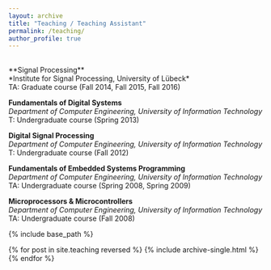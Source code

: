 ```yaml
---
layout: archive
title: "Teaching / Teaching Assistant"
permalink: /teaching/
author_profile: true
---
```


<br/>
**Signal Processing**<br/>*Institute for Signal Processing, University of Lübeck*<br/>TA: Graduate course (Fall 2014, Fall 2015, Fall 2016)

**Fundamentals of Digital Systems**<br/>*Department of Computer Engineering, University of Information Technology*<br/>T: Undergraduate course (Spring 2013)

**Digital Signal Processing**<br/>*Department of Computer Engineering, University of Information Technology*<br/>T: Undergraduate course (Fall 2012)

**Fundamentals of Embedded Systems Programming**<br/>*Department of Computer Engineering, University of Information Technology*<br/>TA: Undergraduate course (Spring 2008, Spring 2009)

**Microprocessors & Microcontrollers**<br/>*Department of Computer Engineering, University of Information Technology*<br/>TA: Undergraduate course (Fall 2008)


{% include base_path %}

{% for post in site.teaching reversed %}
  {% include archive-single.html %}
{% endfor %}
